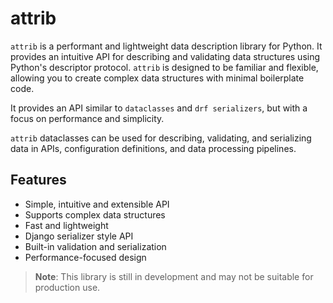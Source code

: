 # attrib

`attrib` is a performant and lightweight data description library for Python. It provides an intuitive API for describing and validating data structures using Python's descriptor protocol. `attrib` is designed to be familiar and flexible, allowing you to create complex data structures with minimal boilerplate code.

It provides an API similar to `dataclasses` and `drf serializers`, but with a focus on performance and simplicity.

`attrib` dataclasses can be used for describing, validating, and serializing data in APIs, configuration definitions, and data processing pipelines.

## Features

- Simple, intuitive and extensible API
- Supports complex data structures
- Fast and lightweight
- Django serializer style API
- Built-in validation and serialization
- Performance-focused design

> **Note**: This library is still in development and may not be suitable for production use.
